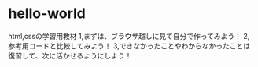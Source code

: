 # hello-world
html,cssの学習用教材
1,まずは、ブラウザ越しに見て自分で作ってみよう！
2,参考用コードと比較してみよう！
3,できなかったことやわからなかったことは復習して、次に活かせるようにしよう！
